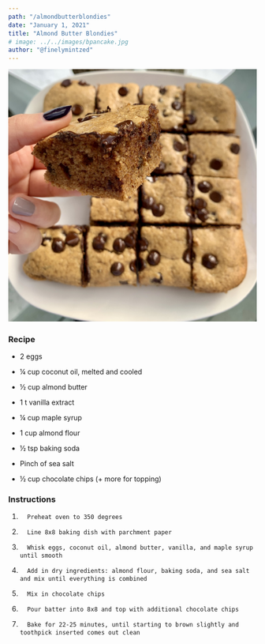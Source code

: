 ```yaml
---
path: "/almondbutterblondies"
date: "January 1, 2021"
title: "Almond Butter Blondies"
# image: ../../images/bpancake.jpg
author: "@finelymintzed"
---
```


![Almond Butter Blondies](./almondblondies.jpg)

### Recipe

- 2 eggs

- ¼ cup coconut oil, melted and cooled

- ½ cup almond butter

- 1 t vanilla extract

- ¼ cup maple syrup

- 1 cup almond flour

- ½ tsp baking soda

- Pinch of sea salt

- ½ cup chocolate chips (+ more for topping)

### Instructions

1.       Preheat oven to 350 degrees

2.       Line 8x8 baking dish with parchment paper

3.       Whisk eggs, coconut oil, almond butter, vanilla, and maple syrup until smooth

4.       Add in dry ingredients: almond flour, baking soda, and sea salt and mix until everything is combined

5.       Mix in chocolate chips

6.       Pour batter into 8x8 and top with additional chocolate chips

7.       Bake for 22-25 minutes, until starting to brown slightly and toothpick inserted comes out clean
